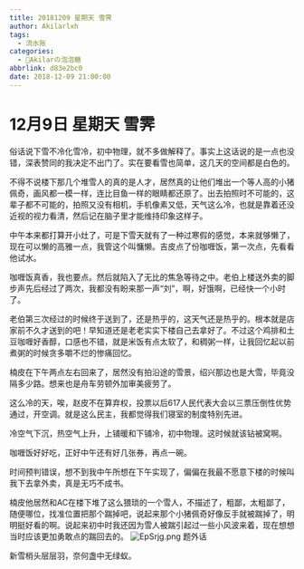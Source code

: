 ```yaml
---
title: 20181209 星期天 雪霁
author: Akilarlxh
tags:
  - 流水账
categories:
  - 🍬Akilarの泡泡糖
abbrlink: d83e2bc0
date: 2018-12-09 21:00:00
---
```

# 12月9日 星期天 雪霁

俗话说下雪不冷化雪冷，初中物理，就不多做解释了。事实上这话说的是一点也没错，深表赞同的我决定不出门了。实在要看雪也简单，这几天的空间都是白色的。

不得不说楼下那几个堆雪人的真的是人才，居然真的让他们堆出一个等人高的小猪佩奇，画风都一模一样，连比目鱼一样的眼睛都还原了。出去拍照时不可能的，这辈子都不可能的，拍照又没有相机，手机像素又低，天气这么冷，也就是靠着还没近视的视力看清，然后记在脑子里才能维持印象这样子。

中午本来都打算开小灶了，可是下雪天就有了一种过寒假的感觉，本来就够懒了，现在可以懒的高雅一点，我管这个叫慵懒。吉皮点了份咖喱饭，第一次点，先看看他试水。

咖喱饭真香，我也要点。然后就陷入了无比的焦急等待之中。老伯上楼送外卖的脚步声先后经过了两次，我都没有盼来那一声“刘”，啊，好饿啊，已经快一个小时了。

老伯第三次经过的时候终于送到了，还是热乎的，这天气还是热乎的。根本就是店家前不久才送到的吧！早知道还是老老实实下楼自己去拿好了。不过这个鸡排和土豆咖喱好香醇，口感也不错，就是米饭有点太软了，和稠粥一样，让我回忆起以前煮粥的时候贪多嚼不烂的惨痛回忆。

楠皮在下午两点左右回来了，居然没有拍沿途的雪景，绍兴那边也是大雪，毕竟没隔多少路。想来也是舟车劳顿外加审美疲劳了。

这么冷的天，唉，赵皮不在算弃权，投票以后617人民代表大会以三票压倒性优势通过，开空调。就是这么民主，我都觉得我们寝室的制度特别先进。

冷空气下沉，热空气上升，上铺暖和下铺冷，初中物理。这时候就该钻被窝啊。

咖喱饭好好吃，正好中午还有好几张券，再点一碗。

时间预判错误，想不到我中午所想在下午实现了，偏偏在我最不愿意下楼的时候叫我下去拿外卖，真是无巧不成书。

楠皮他居然和AC在楼下堆了这么猥琐的一个雪人，不描述了，粗鄙，太粗鄙了，随便哪位，找准位置把那个踹掉吧，说起来那个小猪佩奇好像反手就被踹掉了，明明挺好看的啊。说起来初中时我还因为雪人被踹引起过一些小风波来着，现在想想当时应该更加勇敢点的踹回去的。
![EpSrjg.png](https://s2.ax1x.com/2019/04/18/EpSrjg.png)
题外话

新雪梢头层层羽，奈何盏中无绿蚁。